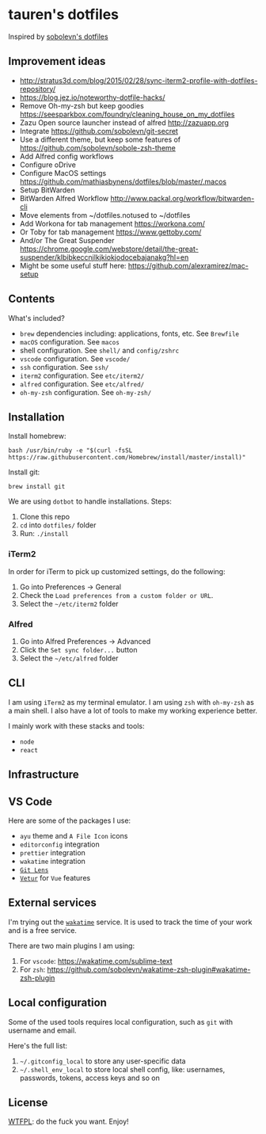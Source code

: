 # tauren's dotfiles

Inspired by [sobolevn's dotfiles](https://github.com/sobolevn/dotfiles)

## Improvement ideas

- http://stratus3d.com/blog/2015/02/28/sync-iterm2-profile-with-dotfiles-repository/
- https://blog.jez.io/noteworthy-dotfile-hacks/
- Remove Oh-my-zsh but keep goodies https://seesparkbox.com/foundry/cleaning_house_on_my_dotfiles
- Zazu Open source launcher instead of alfred http://zazuapp.org
- Integrate https://github.com/sobolevn/git-secret
- Use a different theme, but keep some features of https://github.com/sobolevn/sobole-zsh-theme
- Add Alfred config workflows
- Configure oDrive
- Configure MacOS settings https://github.com/mathiasbynens/dotfiles/blob/master/.macos
- Setup BitWarden
- BitWarden Alfred Workflow http://www.packal.org/workflow/bitwarden-cli
- Move elements from ~/dotfiles.notused to ~/dotfiles
- Add Workona for tab management https://workona.com/
- Or Toby for tab management https://www.gettoby.com/
- And/or The Great Suspender https://chrome.google.com/webstore/detail/the-great-suspender/klbibkeccnjlkjkiokjodocebajanakg?hl=en
- Might be some useful stuff here: https://github.com/alexramirez/mac-setup

## Contents

What's included?

- `brew` dependencies including: applications, fonts, etc. See `Brewfile`
- `macOS` configuration. See `macos`
- shell configuration. See `shell/` and `config/zshrc`
- `vscode` configuration. See `vscode/`
- `ssh` configuration. See `ssh/`
- `iterm2` configuration. See `etc/iterm2/`
- `alfred` configuration. See `etc/alfred/`
- `oh-my-zsh` configuration. See `oh-my-zsh/`

## Installation

Install homebrew:

```
bash /usr/bin/ruby -e "$(curl -fsSL https://raw.githubusercontent.com/Homebrew/install/master/install)"
```

Install git:

```
brew install git
```

We are using `dotbot` to handle installations. Steps:

1. Clone this repo
2. `cd` into `dotfiles/` folder
3. Run: `./install`

### iTerm2

In order for iTerm to pick up customized settings, do the following:

1. Go into Preferences -> General
1. Check the `Load preferences from a custom folder or URL`.
1. Select the `~/etc/iterm2` folder

### Alfred

1. Go into Alfred Preferences -> Advanced
1. Click the `Set sync folder...` button
1. Select the `~/etc/alfred` folder

## CLI

I am using `iTerm2` as my terminal emulator.
I am using `zsh` with `oh-my-zsh` as a main shell.
I also have a lot of tools to make my working experience better.

I mainly work with these stacks and tools:

- `node`
- `react`

## Infrastructure

<!--
TODO:
I try to containerize everything.
So `docker` is my main development and deployment tool.
You can install it from its [official site](https://docs.docker.com/docker-for-mac/) (`brew` [version](https://github.com/Homebrew/homebrew-core/blob/master/Formula/docker.rb) is also an option).

I prefer to use `edge` version of `docker`.
So, you will have to download it manually.

However, I also use several databases and other services locally:

- `postgresql` (with `postgis`)
- `mysql`
- `redis`
- `rabbitmq`
 -->

## VS Code

Here are some of the packages I use:

- `ayu` theme and `A File Icon` icons
- `editorconfig` integration
- `prettier` integration
- `wakatime` integration
- [`Git Lens`](https://github.com/eamodio/vscode-gitlens)
- [`Vetur`](https://github.com/vuejs/vetur) for `Vue` features

## External services

I'm trying out the [`wakatime`](https://wakatime.com/) service.
It is used to track the time of your work and is a free service.

There are two main plugins I am using:

1. For `vscode`: https://wakatime.com/sublime-text
2. For `zsh`: https://github.com/sobolevn/wakatime-zsh-plugin#wakatime-zsh-plugin

## Local configuration

Some of the used tools requires local configuration, such as `git` with username and email.

Here's the full list:

1. `~/.gitconfig_local` to store any user-specific data
2. `~/.shell_env_local` to store local shell config, like: usernames, passwords, tokens, access keys and so on

## License

[WTFPL](https://en.wikipedia.org/wiki/WTFPL): do the fuck you want. Enjoy!
